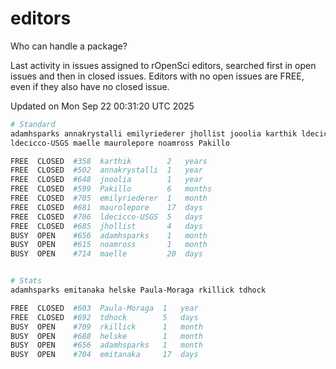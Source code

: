 # editors

Who can handle a package?

Last activity in issues assigned to rOpenSci editors, searched first in open
issues and then in closed issues. Editors with no open issues are FREE, even if
they also have no closed issue.


Updated on Mon Sep 22 00:31:20 UTC 2025

```bash
# Standard
adamhsparks annakrystalli emilyriederer jhollist jooolia karthik ldecicco
ldecicco-USGS maelle maurolepore noamross Pakillo

FREE  CLOSED  #358  karthik        2   years
FREE  CLOSED  #502  annakrystalli  1   year
FREE  CLOSED  #648  jooolia        1   year
FREE  CLOSED  #599  Pakillo        6   months
FREE  CLOSED  #705  emilyriederer  1   month
FREE  CLOSED  #681  maurolepore    17  days
FREE  CLOSED  #706  ldecicco-USGS  5   days
FREE  CLOSED  #685  jhollist       4   days
BUSY  OPEN    #656  adamhsparks    1   month
BUSY  OPEN    #615  noamross       1   month
BUSY  OPEN    #714  maelle         20  days


# Stats
adamhsparks emitanaka helske Paula-Moraga rkillick tdhock

FREE  CLOSED  #603  Paula-Moraga  1   year
FREE  CLOSED  #692  tdhock        5   days
BUSY  OPEN    #709  rkillick      1   month
BUSY  OPEN    #688  helske        1   month
BUSY  OPEN    #656  adamhsparks   1   month
BUSY  OPEN    #704  emitanaka     17  days
```
